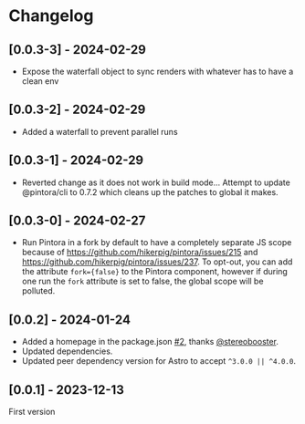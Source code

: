 # Changelog

## [0.0.3-3] - 2024-02-29
- Expose the waterfall object to sync renders with whatever has to have a clean env

## [0.0.3-2] - 2024-02-29
- Added a waterfall to prevent parallel runs

## [0.0.3-1] - 2024-02-29
- Reverted change as it does not work in build mode... Attempt to update @pintora/cli to 0.7.2 which cleans up the patches to global it makes.

## [0.0.3-0] - 2024-02-27
- Run Pintora in a fork by default to have a completely separate JS scope because of https://github.com/hikerpig/pintora/issues/215 and https://github.com/hikerpig/pintora/issues/237. To opt-out, you can add the attribute `fork={false}` to the Pintora component, however if during one run the `fork` attribute is set to false, the global scope will be polluted.

## [0.0.2] - 2024-01-24
- Added a homepage in the package.json [#2](https://github.com/tex0l/astro-pintora/pull/2), thanks [@stereobooster](https://github.com/stereobooster).
- Updated dependencies.
- Updated peer dependency version for Astro to accept `^3.0.0 || ^4.0.0`.

## [0.0.1] - 2023-12-13
First version
